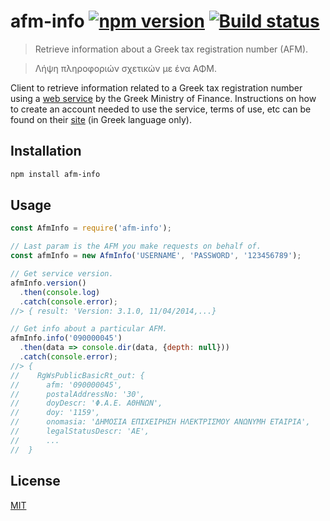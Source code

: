 # afm-info [![npm version][npm-image]][npm-url] [![Build status][travis-image]][travis-url]

> Retrieve information about a Greek tax registration number (AFM).

> Λήψη πληροφοριών σχετικών με ένα ΑΦΜ.

Client to retrieve information related to a Greek tax registration number using
a [web service](http://gsis.gr/gsis/info/gsis_site/PublicIssue/wnsp/wnsp_pages/wnsp.html) by the Greek Ministry of Finance. Instructions on how to create an account needed to use the service, terms of use, etc can be found on their [site]((http://gsis.gr/gsis/info/gsis_site/PublicIssue/wnsp/wnsp_pages/wnsp.html)) (in Greek language only).

## Installation

```sh
npm install afm-info
```

## Usage

```js
const AfmInfo = require('afm-info');

// Last param is the AFM you make requests on behalf of.
const afmInfo = new AfmInfo('USERNAME', 'PASSWORD', '123456789');

// Get service version.
afmInfo.version()
  .then(console.log)
  .catch(console.error);
//> { result: 'Version: 3.1.0, 11/04/2014,...}

// Get info about a particular AFM.
afmInfo.info('090000045')
  .then(data => console.dir(data, {depth: null}))
  .catch(console.error);
//> {
//    RgWsPublicBasicRt_out: {
//      afm: '090000045',
//      postalAddressNo: '30',
//      doyDescr: 'Φ.Α.Ε. ΑΘΗΝΩΝ',
//      doy: '1159',
//      onomasia: 'ΔΗΜΟΣΙΑ ΕΠΙΧΕΙΡΗΣΗ ΗΛΕΚΤΡΙΣΜΟΥ ΑΝΩΝΥΜΗ ΕΤΑΙΡΙΑ',
//      legalStatusDescr: 'ΑΕ',
//      ...
//  }
```

## License

[MIT](http://opensource.org/licenses/mit-license.php)

[npm-image]: https://img.shields.io/npm/v/afm-info.svg
[npm-url]: https://npmjs.org/package/afm-info
[travis-image]: https://travis-ci.org/greecejs/afm-info.svg?branch=master
[travis-url]: https://travis-ci.org/greecejs/afm-info
